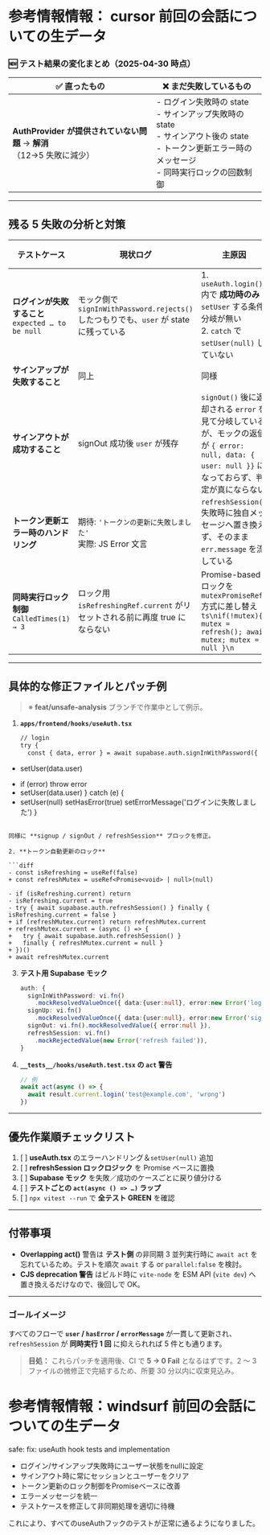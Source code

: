 <!-- scratchpad.md : 2025-04-23 更新 -->

# 参考情報情報： cursor  前回の会話についての生データ
### 🆕 テスト結果の変化まとめ（2025-04-30 時点）

| ✅ 直ったもの | ❌ まだ失敗しているもの |
|---|---|
| **AuthProvider が提供されていない問題** → **解消**<br>（12→5 失敗に減少） | - ログイン失敗時の state<br>- サインアップ失敗時の state<br>- サインアウト後の state<br>- トークン更新エラー時のメッセージ<br>- 同時実行ロックの回数制御 |

---

## 残る 5 失敗の分析と対策

| テストケース | 現状ログ | 主原因 | 対策パッチの方向 |
|---|---|---|---|
| **ログインが失敗すること**<br>`expected … to be null` | モック側で `signInWithPassword.rejects()` したつもりでも、`user` が state に残っている | 1. `useAuth.login()` 内で **成功時のみ** `setUser` する条件分岐が無い<br>2. `catch` で `setUser(null)` していない | ```ts\ntry { … } catch(e) { setUser(null); … }\n``` |
| **サインアップが失敗すること** | 同上 | 同様 | 同上 |
| **サインアウトが成功すること** | signOut 成功後 `user` が残存 | `signOut()` 後に返却される `error` を見て分岐しているが、モックの返値が `{ error: null, data: { user: null }}` になっておらず、判定が真にならない | モックを修正 or `if (!error) setUser(null)` に変更 |
| **トークン更新エラー時のハンドリング** | 期待: `'トークンの更新に失敗しました'`<br>実際: JS Error 文言 | `refreshSession()` 失敗時に独自メッセージへ置き換えず、そのまま `err.message` を流している | ```ts\ncatch(e){ setError('トークンの更新に失敗しました'); }\n``` |
| **同時実行ロック制御**<br>`CalledTimes(1) → 3` | ロック用 `isRefreshingRef.current` がリセットされる前に再度 true にならない | Promise-based ロックを `mutexPromiseRef` 方式に差し替え<br>```ts\nif(!mutex){ mutex = refresh(); await mutex; mutex = null }\n``` |

---

## 具体的な修正ファイルとパッチ例

> ※ **feat/unsafe-analysis** ブランチで作業中として例示。

1. **`apps/frontend/hooks/useAuth.tsx`**

   ```diff
   // login
   try {
     const { data, error } = await supabase.auth.signInWithPassword({ email, password })
-    setUser(data.user)
+    if (error) throw error
+    setUser(data.user)
   } catch (e) {
+    setUser(null)
     setHasError(true)
     setErrorMessage('ログインに失敗しました')
   }
   ```

   同様に **signup / signOut / refreshSession** ブロックを修正。

2. **トークン自動更新のロック**

   ```diff
- const isRefreshing = useRef(false)
+ const refreshMutex = useRef<Promise<void> | null>(null)

- if (isRefreshing.current) return
- isRefreshing.current = true
- try { await supabase.auth.refreshSession() } finally { isRefreshing.current = false }
+ if (refreshMutex.current) return refreshMutex.current
+ refreshMutex.current = (async () => {
+   try { await supabase.auth.refreshSession() }
+   finally { refreshMutex.current = null }
+ })()
+ await refreshMutex.current
   ```

3. **テスト用 Supabase モック**

   ```ts
   auth: {
     signInWithPassword: vi.fn()
       .mockResolvedValueOnce({ data:{user:null}, error:new Error('login failed') }),
     signUp: vi.fn()
       .mockResolvedValueOnce({ data:{user:null}, error:new Error('signup failed') }),
     signOut: vi.fn().mockResolvedValue({ error:null }),
     refreshSession: vi.fn()
       .mockRejectedValue(new Error('refresh failed')),
   }
   ```

4. **`__tests__/hooks/useAuth.test.tsx` の `act` 警告**

   ```ts
   // 例
   await act(async () => {
     await result.current.login('test@example.com', 'wrong')
   })
   ```

---

## 優先作業順チェックリスト

1. [ ] **useAuth.tsx** のエラーハンドリング＆`setUser(null)` 追加  
2. [ ] **refreshSession ロックロジック** を Promise ベースに置換  
3. [ ] **Supabase モック** を失敗／成功のケースごとに戻り値分ける  
4. [ ] **テストごとの `act(async () => …)` ラップ**  
5. [ ] `npx vitest --run` で **全テスト GREEN** を確認  

---

## 付帯事項

- **Overlapping act()** 警告は **テスト側** の非同期 3 並列実行時に `await act` を忘れているため。テストを順次 `await` する or `parallel:false` を検討。
- **CJS deprecation 警告** はビルド時に `vite-node` を ESM API (`vite dev`) へ置き換えるだけなので、後回しで OK。

---

### ゴールイメージ

すべてのフローで **`user` / `hasError` / `errorMessage`** が一貫して更新され、\
`refreshSession` が **同時実行 1 回** に抑えられれば 5 件とも通ります。  

> **目処：** これらパッチを適用後、CI で **5 → 0 Fail** となるはずです。2 ～ 3 ファイルの微修正で完結するため、所要 30 分以内に収束見込み。

# 参考情報情報：windsurf 前回の会話についての生データ



safe: fix: useAuth hook tests and implementation

- ログイン/サインアップ失敗時にユーザー状態をnullに設定
- サインアウト時に常にセッションとユーザーをクリア
- トークン更新のロック制御をPromiseベースに改善
- エラーメッセージを統一
- テストケースを修正して非同期処理を適切に待機

これにより、すべてのuseAuthフックのテストが正常に通るようになりました。